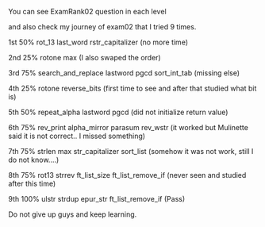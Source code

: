 You can see ExamRank02 question in each level

and also check my journey of exam02 that I tried 9 times.

1st 50%
rot_13
last_word
rstr_capitalizer 
(no more time)


2nd 25%
rotone
max 
(I also swaped the order)


3rd 75%
search_and_replace
lastword
pgcd
sort_int_tab 
(missing else)


4th 25%
rotone
reverse_bits 
(first time to see and after that studied what bit is)


5th 50%
repeat_alpha
lastword
pgcd
(did not initialize return value)


6th 75%
rev_print
alpha_mirror
parasum
rev_wstr
(it worked but Mulinette said it is not correct.. I missed something)


7th 75%
strlen
max
str_capitalizer
sort_list
(somehow it was not work, still I do not know....)


8th 75%
rot13
strrev
ft_list_size
ft_list_remove_if
(never seen and studied after this time)


9th 100%
ulstr
strdup
epur_str
ft_list_remove_if
(Pass)


Do not give up guys and keep learning.

